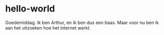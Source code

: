 # hello-world

Goedemiddag. Ik ben Arthur, en ik ben dus een baas. Maar voor nu ben ik aan het uitzoeken hoe het internet werkt.
